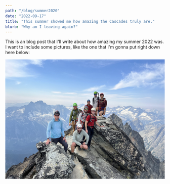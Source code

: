 ```yaml
---
path: "/blog/summer2020"
date: "2022-09-17"
title: "This summer showed me how amazing the Cascades truly are."
blurb: "Why am I leaving again?"
---
```


This is an blog post that I'll write about how amazing my summer 2022 was. I want to include some pictures, like the one that I'm gonna put right down here below:

![At the summit of Black Peak](../images//black-peak-summit.jpg)
